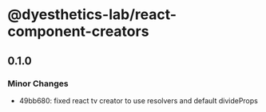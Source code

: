 # @dyesthetics-lab/react-component-creators

## 0.1.0

### Minor Changes

- 49bb680: fixed react tv creator to use resolvers and default divideProps
